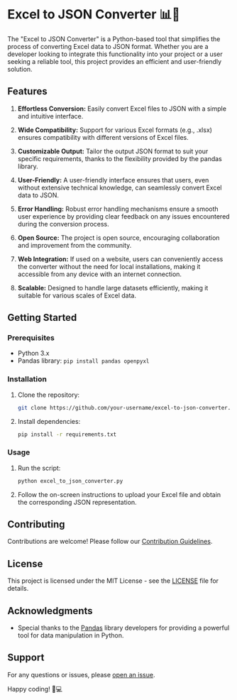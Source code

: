 # Excel to JSON Converter 📊🔀

The "Excel to JSON Converter" is a Python-based tool that simplifies the process of converting Excel data to JSON format. Whether you are a developer looking to integrate this functionality into your project or a user seeking a reliable tool, this project provides an efficient and user-friendly solution.

## Features

1. **Effortless Conversion:** Easily convert Excel files to JSON with a simple and intuitive interface.
   
2. **Wide Compatibility:** Support for various Excel formats (e.g., .xlsx) ensures compatibility with different versions of Excel files.

3. **Customizable Output:** Tailor the output JSON format to suit your specific requirements, thanks to the flexibility provided by the pandas library.

4. **User-Friendly:** A user-friendly interface ensures that users, even without extensive technical knowledge, can seamlessly convert Excel data to JSON.

5. **Error Handling:** Robust error handling mechanisms ensure a smooth user experience by providing clear feedback on any issues encountered during the conversion process.

6. **Open Source:** The project is open source, encouraging collaboration and improvement from the community.

7. **Web Integration:** If used on a website, users can conveniently access the converter without the need for local installations, making it accessible from any device with an internet connection.

8. **Scalable:** Designed to handle large datasets efficiently, making it suitable for various scales of Excel data.

## Getting Started

### Prerequisites

- Python 3.x
- Pandas library: `pip install pandas openpyxl`

### Installation

1. Clone the repository:

    ```bash
    git clone https://github.com/your-username/excel-to-json-converter.git
    ```

2. Install dependencies:

    ```bash
    pip install -r requirements.txt
    ```

### Usage

1. Run the script:

    ```bash
    python excel_to_json_converter.py
    ```

2. Follow the on-screen instructions to upload your Excel file and obtain the corresponding JSON representation.

## Contributing

Contributions are welcome! Please follow our [Contribution Guidelines](CONTRIBUTING.md).

## License

This project is licensed under the MIT License - see the [LICENSE](LICENSE) file for details.

## Acknowledgments

- Special thanks to the [Pandas](https://pandas.pydata.org/) library developers for providing a powerful tool for data manipulation in Python.

## Support

For any questions or issues, please [open an issue](https://github.com/your-username/excel-to-json-converter/issues).

Happy coding! 🚀💻
